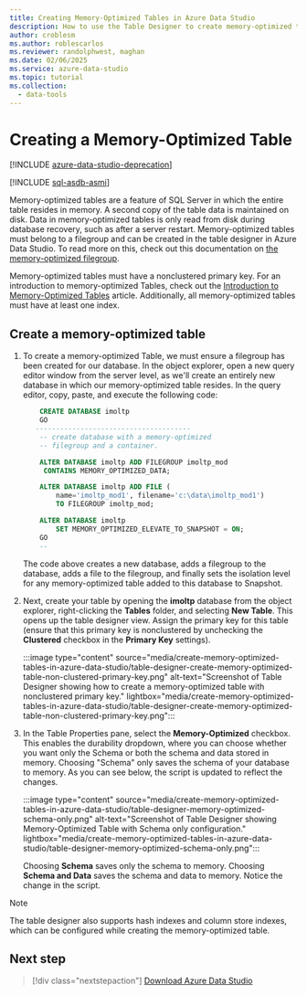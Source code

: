```yaml
---
title: Creating Memory-Optimized Tables in Azure Data Studio
description: How to use the Table Designer to create memory-optimized tables
author: croblesm
ms.author: roblescarlos
ms.reviewer: randolphwest, maghan
ms.date: 02/06/2025
ms.service: azure-data-studio
ms.topic: tutorial
ms.collection:
  - data-tools
---
```


# Creating a Memory-Optimized Table

[!INCLUDE [azure-data-studio-deprecation](includes/azure-data-studio-deprecation.md)]

[!INCLUDE [sql-asdb-asmi](includes/applies-to-version/sql-asdb-asmi.md)]

Memory-optimized tables are a feature of SQL Server in which the entire table resides in memory. A second copy of the table data is maintained on disk. Data in memory-optimized tables is only read from disk during database recovery, such as after a server restart. Memory-optimized tables must belong to a filegroup and can be created in the table designer in Azure Data Studio. To read more on this, check out this documentation on [the memory-optimized filegroup](/sql/relational-databases/in-memory-oltp/the-memory-optimized-filegroup).

Memory-optimized tables must have a nonclustered primary key. For an introduction to memory-optimized Tables, check out the [Introduction to Memory-Optimized Tables](/sql/relational-databases/in-memory-oltp/introduction-to-memory-optimized-tables) article. Additionally, all memory-optimized tables must have at least one index.

## Create a memory-optimized table

1. To create a memory-optimized Table, we must ensure a filegroup has been created for our database. In the object explorer, open a new query editor window from the server level, as we'll create an entirely new database in which our memory-optimized table resides. In the query editor, copy, paste, and execute the following code:

    ```sql
        CREATE DATABASE imoltp
        GO
       --------------------------------------
        -- create database with a memory-optimized
        -- filegroup and a container.
    
        ALTER DATABASE imoltp ADD FILEGROUP imoltp_mod
         CONTAINS MEMORY_OPTIMIZED_DATA;
    
        ALTER DATABASE imoltp ADD FILE (
            name='imoltp_mod1', filename='c:\data\imoltp_mod1')
            TO FILEGROUP imoltp_mod;
    
        ALTER DATABASE imoltp
            SET MEMORY_OPTIMIZED_ELEVATE_TO_SNAPSHOT = ON;
        GO
        --
    ```

    The code above creates a new database, adds a filegroup to the database, adds a file to the filegroup, and finally sets the isolation level for any memory-optimized table added to this database to Snapshot.

1. Next, create your table by opening the **imoltp** database from the object explorer, right-clicking the **Tables** folder, and selecting **New Table**. This opens up the table designer view. Assign the primary key for this table (ensure that this primary key is nonclustered by unchecking the **Clustered** checkbox in the **Primary Key** settings).

    :::image type="content" source="media/create-memory-optimized-tables-in-azure-data-studio/table-designer-create-memory-optimized-table-non-clustered-primary-key.png" alt-text="Screenshot of Table Designer showing how to create a memory-optimized table with nonclustered primary key." lightbox="media/create-memory-optimized-tables-in-azure-data-studio/table-designer-create-memory-optimized-table-non-clustered-primary-key.png":::

1. In the Table Properties pane, select the **Memory-Optimized** checkbox. This enables the durability dropdown, where you can choose whether you want only the Schema or both the schema and data stored in memory. Choosing "Schema" only saves the schema of your database to memory. As you can see below, the script is updated to reflect the changes.

    :::image type="content" source="media/create-memory-optimized-tables-in-azure-data-studio/table-designer-memory-optimized-schema-only.png" alt-text="Screenshot of Table Designer showing Memory-Optimized Table with Schema only configuration." lightbox="media/create-memory-optimized-tables-in-azure-data-studio/table-designer-memory-optimized-schema-only.png":::

    Choosing **Schema** saves only the schema to memory. Choosing **Schema and Data** saves the schema and data to memory. Notice the change in the script.

> [!NOTE]
> The table designer also supports hash indexes and column store indexes, which can be configured while creating the memory-optimized table.

## Next step

> [!div class="nextstepaction"]
> [Download Azure Data Studio](./download-azure-data-studio.md)
